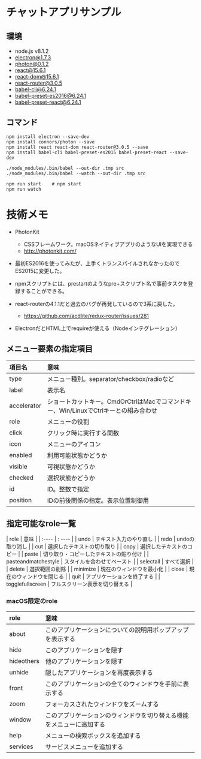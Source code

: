 # チャットアプリサンプル

## 環境

- node.js v8.1.2
- electron@1.7.3
- photon@0.1.2
- react@15.6.1
- react-dom@15.6.1
- react-router@3.0.5
- babel-cli@6.24.1
- babel-preset-es2016@6.24.1
- babel-preset-react@6.24.1


## コマンド

```
npm install electron --save-dev
npm install connors/photon --save
npm install react react-dom react-router@3.0.5 --save
npm install babel-cli babel-preset-es2015 babel-preset-react --save-dev

./node_modules/.bin/babel --out-dir .tmp src
./node_modules/.bin/babel --watch --out-dir .tmp src

npm run start    # npm start
npm run watch
```

# 技術メモ

- PhotonKit
  - CSSフレームワーク。macOSネイティブアプリのようなUIを実現できる
  - http://photonkit.com/

- 最初ES2016を使ってみたが、上手くトランスパイルされなかったのでES2015に変更した。
- npmスクリプトには、prestartのようなpre+スクリプト名で事前タスクを登録することができる。
- react-routerの4.1.1だと過去のバグが再発しているので3系に戻した。
  - https://github.com/acdlite/redux-router/issues/281
- ElectronだとHTML上でrequireが使える（Nodeインテグレーション）

## メニュー要素の指定項目

| 項目名 | 意味 |
| :------------- | :------------- |
| type | メニュー種別。separator/checkbox/radioなど |
| label | 表示名 |
| accelerator | ショートカットキー。CmdOrCtrlはMacでコマンドキー、Win/LinuxでCtrlキーとの組み合わせ |
| role | メニューの役割 |
| click | クリック時に実行する関数 |
| icon | メニューのアイコン |
| enabled | 利用可能状態かどうか |
| visible | 可視状態かどうか |
| checked | 選択状態かどうか |
| id | ID。整数で指定 |
| position | IDの前後関係の指定。表示位置制御用 |


## 指定可能なrole一覧

| role | 意味 |
| :---- | : ---- |
| undo | テキスト入力のやり直し |
| redo | undoの取り消し |
| cut | 選択したテキストの切り取り |
| copy | 選択したテキストのコピー |
| paste | 切り取り・コピーしたテキストの貼り付け |
| pasteandmatchestyle | スタイルを合わせてペースト |
| selectall | すべて選択 |
| delete | 選択範囲の削除 |
| minimize | 現在のウィンドウを最小化 |
| close | 現在のウィンドウを閉じる |
| quit | アプリケーションを終了する |
| togglefullscreen | フルスクリーン表示を切り替える |

### macOS限定のrole

| role | 意味 |
| :---- | :---- |
| about | このアプリケーションについての説明用ポップアップを表示する |
| hide | このアプリケーションを隠す |
| hideothers | 他のアプリケーションを隠す |
| unhide | 隠したアプリケーションを再度表示する |
| front | このアプリケーションの全てのウィンドウを手前に表示する |
| zoom | フォーカスされたウィンドウをズームする |
| window | このアプリケーションのウィンドウを切り替える機能をメニューに追加する |
| help | メニューの検索ボックスを追加する |
| services | サービスメニューを追加する |
